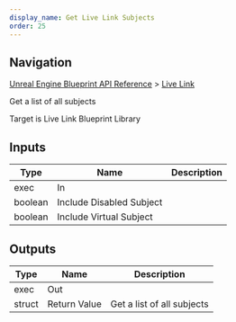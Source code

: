 ```yaml
---
display_name: Get Live Link Subjects
order: 25
---
```

## Navigation

[Unreal Engine Blueprint API Reference](https://dev.epicgames.com/documentation/en-us/unreal-engine/BlueprintAPI) > [Live Link](https://dev.epicgames.com/documentation/en-us/unreal-engine/BlueprintAPI/LiveLink)

Get a list of all subjects

Target is Live Link Blueprint Library

## Inputs

| Type | Name | Description |
| --- | --- | --- |
| exec | In |  |
| boolean | Include Disabled Subject |  |
| boolean | Include Virtual Subject |  |

## Outputs

| Type | Name | Description |
| --- | --- | --- |
| exec | Out |  |
| struct | Return Value | Get a list of all subjects |
